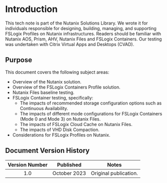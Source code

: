 # Introduction

This tech note is part of the Nutanix Solutions Library. We wrote it for individuals responsible for designing, building, managing, and supporting FSLogix Profiles on Nutanix infrastructures. Readers should be familiar with Nutanix AOS, Prism, AHV, Nutanix Files and FSLogix Containers. Our testing was undertaken with Citrix Virtual Apps and Desktops (CVAD).

## Purpose

This document covers the following subject areas:

- Overview of the Nutanix solution.
- Overview of the FSLogix Containers Profile solution.
- Nutanix Files baseline testing.
- FSLogix Container testing, specifically:
  - The impacts of recommended storage configuration options such as Continuous Availability.
  - The impacts of different mode configurations for FSLogix Containers (Mode 0 and Mode 3) on Nutanix Files.
  - The impacts of FSLogix Cloud Cache on Nutanix Files.
  - The impacts of VHD Disk Compaction.
- Considerations for FSLogix Profiles on Nutanix.

## Document Version History 

| Version Number | Published | Notes |
| :---: | --- | --- |
| 1.0 | October 2023 | Original publication. |
